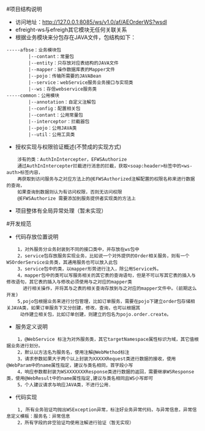 #项目结构说明
- 访问地址：http://127.0.0.1:8085/ws/v1.0/af/AEOrderWS?wsdl
- efreight-ws与efreigh其它模块无任何关联关系
- 根据业务模块来分包存在JAVA文件，包结构如下：
```
-----afbse：业务模块包
        |--contant：常量包
        |--entity：只存放对应表结构的JAVA文件
        |--mapper：操作数据库表的Mapper文件
        |--pojo：传输所需要的JAVABean
        |--service：webService服务业务接口与实现类
        |--ws：存信webservice服务类     
-----common：公用模块
        |--annotation：自定义注解包
        |--config：配置相关包
        |--contant：公用常量包
        |--interceptor：拦截器包
        |--pojo：公用JAVA类
        |--util：公用工具类
```
- 授权实现与权限验证概述(不赞成的实现方式)
```aidl
    涉有的类：AuthInIntercepter，EFWSAuthorize
    通过AuthInIntercepter拦截进行消息的拦截，获取<soap:header>标签中的<ws-auth>标签内容，
    再获取到访问服务与之对应方法上的@EFWSAuthorized注解配置的权限名称来进行数据的查询，
    如果查询到数据则认为有访问权限，否则无访问权限
    @EFWSAuthorize 需要添加到服务提供者实现类的方法上
```
- 项目整体有全局异常处理（暂未实现）

#开发规范
- 代码存放位置说明
```aidl
    1，对外服务分业务封装到不同的接口类中，并存放在ws包中
    2，service包存放服务实现业务，比如说一个对外提供的Order相关服务，则有一个WSOrderService业务类，其通用服务也可以放入此包
    3，service包中的类，以mapper形势进行注入，除公用Service外。
    4，mapper包中的类可以写服务相关的其它表的查询语句，但是不可以写其它表的插入与修改语句，其它表的插入与修改必须使用与之对应的mapper类
      进行相关操作，并将其与之表的相关查询存放到与之对应的mapper文件中。(前期这么开发)
    5,pojo包根据业务来进行分包管理，比如订单服务，需要在pojo下建立order包存储相关JAVA类，如果订单服务下又分创建，修改，查询，也可以根据其
     动作建立相关包，比如订单创建，则建立的包名为pojo.order.create。 
```
- 服务定义说明
```aidl
    1，@WebService 标注为对外服务类，其它targetNamespace属性标识为域，其它值根据业务进行划分。
    2，默认以方法名为服务名，使用注解@WebMethod标注
    3，请求参数如果大于两个以上封装为XXXXXRequest类进行数据的接收，使用@WebParam中的name属性指定，建议与类名相同，首字段小写
    4，响应参数都封装为WSXXXXXXXResponse类进行数据的返回，需要继承WSResponse类，使用@WebResult中的name属性指定,建议与类名相同且WS小写即可
    5，个人建议请求与响应JAVA类，不进行公用.
```
- 代码实现
```aidl
    1, 所有业务验证均抛出WSException异常，标注好业务异常代码，与异常信息，异常信息定义模板：服务名：异常信息
    2，所有字段的非空验证均使用注解进行验证（暂无实现）
```